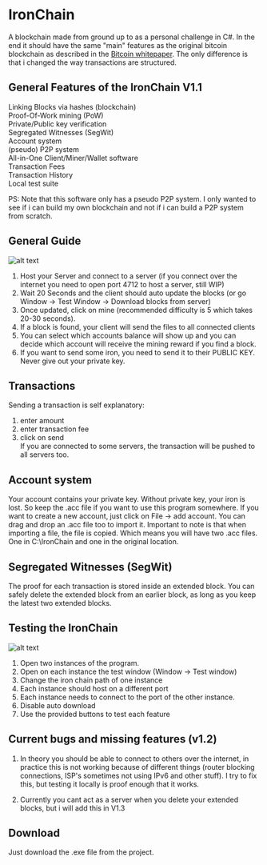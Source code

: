 # IronChain

A blockchain made from ground up to as a personal challenge in C#. In the end it should have the same "main" features as the original bitcoin blockchain as described in the  [Bitcoin whitepaper](https://bitcoin.org/bitcoin.pdf). The only difference is that i changed the way transactions are structured.

## General Features of the IronChain V1.1

Linking Blocks via hashes  (blockchain)  
Proof-Of-Work mining (PoW)   
Private/Public key verification  
Segregated Witnesses (SegWit)  
Account system  
(pseudo) P2P system  
All-in-One Client/Miner/Wallet software  
Transaction Fees  
Transaction History  
Local test suite  

PS: Note that this software only has a pseudo P2P system. I only wanted to see if i can build my own blockchain and not if i can build a P2P system from scratch.

## General Guide

![alt text](https://puu.sh/xz0o9/64641f92e6.png "Main Window")

1. Host your Server and connect to a server (if you connect over the internet you need to open port 4712 to host a server, still WIP)
2. Wait 20 Seconds and the client should auto update the blocks (or go Window -> Test Window -> Download blocks from server)
3. Once updated, click on mine (recommended difficulty is 5 which takes 20-30 seconds).
4. If a block is found, your client will send the files to all connected clients
5. You can select which accounts balance will show up and you can decide which account will receive the mining reward if you find a block.
6. If you want to send some iron, you need to send it to their PUBLIC KEY. Never give out your private key. 

## Transactions

Sending a transaction is self explanatory:
1. enter amount
2. enter transaction fee
3. click on send  
If you are connected to some servers, the transaction will be pushed to all servers too.

## Account system

Your account contains your private key. Without private key, your iron is lost. So keep the .acc file if you want to use this program somewhere. If you want to create a new account, just click on File -> add account. You can drag and drop an .acc file too to import it.
Important to note is that when importing a file, the file is copied. Which means you will have two .acc files. One in C:\IronChain and one in the original location.

## Segregated Witnesses (SegWit)

The proof for each transaction is stored inside an extended block. You can safely delete the extended block from an earlier block, as long as you keep the latest two extended blocks. 

## Testing the IronChain

![alt text](https://puu.sh/xz1Eb/60d078a387.png "Testing Window")

1. Open two instances of the program.
2. Open on each instance the test window (Window -> Test window)
3. Change the iron chain path of one instance
4. Each instance should host on a different port
5. Each instance needs to connect to the port of the other instance.
6. Disable auto download
7. Use the provided buttons to test each feature

## Current bugs and missing features (v1.2)

1. In theory you should be able to connect to others over the internet, in practice this is not working because of different things (router blocking connections, ISP's sometimes not using IPv6 and other stuff). I try to fix this, but testing it locally is proof enough that it works. 

2. Currently you cant act as a server when you delete your extended blocks, but i will add this in V1.3

## Download

Just download the .exe file from the project.


